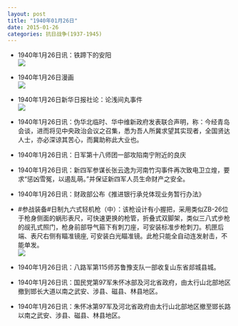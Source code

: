 ```yaml
---
layout: post
title: "1940年01月26日"
date: 2015-01-26
categories: 抗日战争(1937-1945)
---
```


<meta name="referrer" content="no-referrer" />

- 1940年1月26日讯：铁蹄下的安阳 <br/><img src="https://ww2.sinaimg.cn/large/aca367d8jw1eonbqt7yocj20gn10dn6v.jpg" />

- 1940年1月26日漫画 <br/><img src="https://ww3.sinaimg.cn/large/aca367d8jw1eona1e0u0wj20df0ctgmq.jpg" />

- 1940年1月26日新华日报社论：论浅间丸事件 <br/><img src="https://ww4.sinaimg.cn/large/aca367d8jw1eon89m4n5ij211w0i0jy8.jpg" />

- 1940年1月26日讯：伪华北临时、华中维新政府发表联合声明，称：今经青岛会谈，进而将见中央政治会议之召集，悉为吾人所冀求望其实现者，全国贤达人士，亦必深谅其苦心，而冀助称此大业也。 

- 1940年1月26日讯：日军第十八师团一部攻陷南宁附近的良庆 

- 1940年1月26日讯：新四军参谋长张云逸为河南竹沟事件再次致电卫立煌，要求“惩凶雪冤，以遏乱萌。”并保证新四军人员生命财产之安全。 

- 1940年1月26日讯：财政部公布《推进银行承兑体现业务暂行办法》 

- #参战装备#日制九六式轻机枪（中）：该枪设计有小握把，采用类似ZB-26位于枪身侧面的蜗形表尺，可快速更换的枪管，折叠式双脚架，类似三八式步枪的觇孔式照门，枪身前部导气箍下有刺刀座，可安装标准步枪刺刀。机匣后端、表尺右侧有瞄准镜座, 可安装白光瞄准镜。此枪只能全自动连发射击，不能单发。 <br/><img src="https://ww2.sinaimg.cn/large/aca367d8jw1eomoxd9ny1j20hs12hk4h.jpg" />

- 1940年1月26日讯：八路军第115师苏鲁豫支队一部收复山东省郯城县城。 

- 1940年1月26日讯：国民党第97军朱怀冰部及河北省政府，由太行山北部地区撤到邯长大道以南之武安、涉县、磁县、林县地区。  

- 1940年1月26日讯：朱怀冰第97军及河北省政府由太行山北部地区撤至邯长路以南之武安、涉县、磁县、林县地区。 

